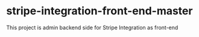 # stripe-integration-front-end-master
This project is admin backend side for Stripe Integration as front-end

